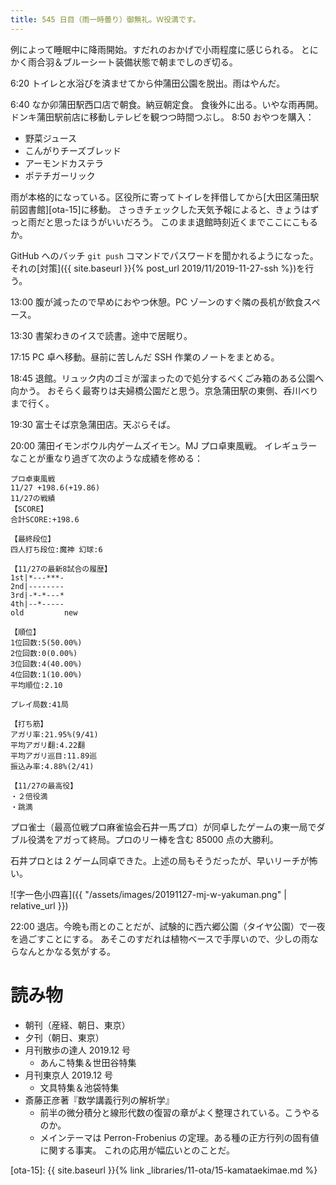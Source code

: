 ```yaml
---
title: 545 日目（雨一時曇り）御無礼。Ｗ役満です。
---
```


例によって睡眠中に降雨開始。すだれのおかげで小雨程度に感じられる。
とにかく雨合羽＆ブルーシート装備状態で朝までしのぎ切る。

6:20 トイレと水浴びを済ませてから仲蒲田公園を脱出。雨はやんだ。

6:40 なか卯蒲田駅西口店で朝食。納豆朝定食。
食後外に出る。いやな雨再開。ドンキ蒲田駅前店に移動しテレビを観つつ時間つぶし。
8:50 おやつを購入：

* 野菜ジュース
* こんがりチーズブレッド
* アーモンドカステラ
* ポテチガーリック

雨が本格的になっている。区役所に寄ってトイレを拝借してから[大田区蒲田駅前図書館][ota-15]に移動。
さっきチェックした天気予報によると、きょうはずっと雨だと思ったほうがいいだろう。
このまま退館時刻近くまでここにこもるか。

GitHub へのバッチ `git push` コマンドでパスワードを聞かれるようになった。
それの[対策]({{ site.baseurl }}{% post_url 2019/11/2019-11-27-ssh %})を行う。

13:00 腹が減ったので早めにおやつ休憩。PC ゾーンのすぐ隣の長机が飲食スペース。

13:30 書架わきのイスで読書。途中で居眠り。

17:15 PC 卓へ移動。昼前に苦しんだ SSH 作業のノートをまとめる。

18:45 退館。リュック内のゴミが溜まったので処分するべくごみ箱のある公園へ向かう。
おそらく最寄りは夫婦橋公園だと思う。京急蒲田駅の東側、呑川べりまで行く。

19:30 富士そば京急蒲田店。天ぷらそば。

20:00 蒲田イモンボウル内ゲームズイモン。MJ プロ卓東風戦。
イレギュラーなことが重なり過ぎて次のような成績を修める：

```text
プロ卓東風戦
11/27 +198.6(+19.86)
11/27の戦績
【SCORE】
合計SCORE:+198.6

【最終段位】
四人打ち段位:魔神 幻球:6

【11/27の最新8試合の履歴】
1st|*---***-
2nd|--------
3rd|-*-*---*
4th|--*-----
old         new

【順位】
1位回数:5(50.00%)
2位回数:0(0.00%)
3位回数:4(40.00%)
4位回数:1(10.00%)
平均順位:2.10

プレイ局数:41局

【打ち筋】
アガリ率:21.95%(9/41)
平均アガリ翻:4.22翻
平均アガリ巡目:11.89巡
振込み率:4.88%(2/41)

【11/27の最高役】
・２倍役満
・跳満
```

プロ雀士（最高位戦プロ麻雀協会石井一馬プロ）が同卓したゲームの東一局でダブル役満をアガって終局。プロのリー棒を含む 85000 点の大勝利。

石井プロとは 2 ゲーム同卓できた。上述の局もそうだったが、早いリーチが怖い。

![字一色小四喜]({{ "/assets/images/20191127-mj-w-yakuman.png" | relative_url }})

22:00 退店。今晩も雨とのことだが、試験的に西六郷公園（タイヤ公園）で一夜を過ごすことにする。
あそこのすだれは植物ベースで手厚いので、少しの雨ならなんとかなる気がする。

# 読み物

* 朝刊（産経、朝日、東京）
* 夕刊（朝日、東京）
* 月刊散歩の達人 2019.12 号
  * あんこ特集＆世田谷特集
* 月刊東京人 2019.12 号
  * 文具特集＆池袋特集
* 斎藤正彦著『数学講義行列の解析学』
  * 前半の微分積分と線形代数の復習の章がよく整理されている。こうやるのか。
  * メインテーマは Perron-Frobenius の定理。ある種の正方行列の固有値に関する事実。
    これの応用が幅広いとのことだ。

[ota-15]: {{ site.baseurl }}{% link _libraries/11-ota/15-kamataekimae.md %}
